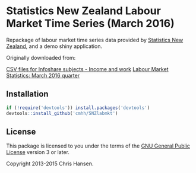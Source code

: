# Statistics New Zealand Labour Market Time Series (March 2016)

Repackage of labour market time series data provided by
[Statistics New Zealand](http://www.stats.govt.nz), and a demo shiny
application.

Originally downloaded from:

[CSV files for Infoshare subjects - Income and work](http://www.stats.govt.nz/tools_and_services/releases_csv_files/csv-files-for-infoshare.aspx)
[Labour Market Statistics: March 2016 quarter](http://www.stats.govt.nz/~/media/Statistics/Browse%20for%20stats/LabourMarketStatistics/HOTPMar16qtr/lms-mar16-zipped-csv-tables.zip)

## Installation

```r
if (!require('devtools')) install.packages('devtools')
devtools::install_github('cmhh/SNZlabmkt')
```

## License

This package is licensed to you under the terms of the [GNU General Public
License](http://www.gnu.org/licenses/gpl.html) version 3 or later.

Copyright 2013-2015 Chris Hansen.
